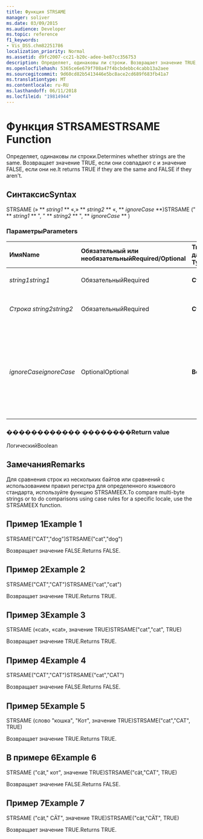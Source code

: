 ```yaml
---
title: Функция STRSAME
manager: soliver
ms.date: 03/09/2015
ms.audience: Developer
ms.topic: reference
f1_keywords:
- Vis_DSS.chm82251786
localization_priority: Normal
ms.assetid: d9fc2007-cc21-b20c-adee-be87cc356753
description: Определяет, одинаковы ли строки. Возвращает значение TRUE, если они совпадают с и значение FALSE, если они не.
ms.openlocfilehash: 5365ce6e679f708a47f4bcbdebbc4cabb13a2aee
ms.sourcegitcommit: 9d60cd82b5413446e5bc8ace2cd689f683fb41a7
ms.translationtype: MT
ms.contentlocale: ru-RU
ms.lasthandoff: 06/11/2018
ms.locfileid: "19814944"
---
```

# <a name="strsame-function"></a><span data-ttu-id="162c6-104">Функция STRSAME</span><span class="sxs-lookup"><span data-stu-id="162c6-104">STRSAME Function</span></span>

<span data-ttu-id="162c6-105">Определяет, одинаковы ли строки.</span><span class="sxs-lookup"><span data-stu-id="162c6-105">Determines whether strings are the same.</span></span> <span data-ttu-id="162c6-106">Возвращает значение TRUE, если они совпадают с и значение FALSE, если они не.</span><span class="sxs-lookup"><span data-stu-id="162c6-106">It returns TRUE if they are the same and FALSE if they aren't.</span></span> 
  
## <a name="syntax"></a><span data-ttu-id="162c6-107">Синтаксис</span><span class="sxs-lookup"><span data-stu-id="162c6-107">Syntax</span></span>

<span data-ttu-id="162c6-108">STRSAME (» ** *string1* ** «,» ** *string2* ** «, ** *ignoreCase* **)</span><span class="sxs-lookup"><span data-stu-id="162c6-108">STRSAME (" ** *string1* ** ", " ** *string2* ** ", ** *ignoreCase* ** )</span></span> 
  
### <a name="parameters"></a><span data-ttu-id="162c6-109">Параметры</span><span class="sxs-lookup"><span data-stu-id="162c6-109">Parameters</span></span>

|<span data-ttu-id="162c6-110">**Имя**</span><span class="sxs-lookup"><span data-stu-id="162c6-110">**Name**</span></span>|<span data-ttu-id="162c6-111">**Обязательный или необязательный**</span><span class="sxs-lookup"><span data-stu-id="162c6-111">**Required/Optional**</span></span>|<span data-ttu-id="162c6-112">**Тип данных**</span><span class="sxs-lookup"><span data-stu-id="162c6-112">**Data Type**</span></span>|<span data-ttu-id="162c6-113">**Описание**</span><span class="sxs-lookup"><span data-stu-id="162c6-113">**Description**</span></span>|
|:-----|:-----|:-----|:-----|
| <span data-ttu-id="162c6-114">_string1_</span><span class="sxs-lookup"><span data-stu-id="162c6-114">_string1_</span></span> <br/> |<span data-ttu-id="162c6-115">Обязательный</span><span class="sxs-lookup"><span data-stu-id="162c6-115">Required</span></span>  <br/> |<span data-ttu-id="162c6-116">**Строка**</span><span class="sxs-lookup"><span data-stu-id="162c6-116">**String**</span></span> <br/> |<span data-ttu-id="162c6-117">Первая строка для сравнения.</span><span class="sxs-lookup"><span data-stu-id="162c6-117">The first string to compare.</span></span>  <br/> |
| <span data-ttu-id="162c6-118">_Строка string2_</span><span class="sxs-lookup"><span data-stu-id="162c6-118">_string2_</span></span> <br/> |<span data-ttu-id="162c6-119">Обязательный</span><span class="sxs-lookup"><span data-stu-id="162c6-119">Required</span></span>  <br/> |<span data-ttu-id="162c6-120">**Строка**</span><span class="sxs-lookup"><span data-stu-id="162c6-120">**String**</span></span> <br/> |<span data-ttu-id="162c6-121">Вторая строка для сравнения.</span><span class="sxs-lookup"><span data-stu-id="162c6-121">The second string to compare.</span></span>  <br/> |
| <span data-ttu-id="162c6-122">_ignoreCase_</span><span class="sxs-lookup"><span data-stu-id="162c6-122">_ignoreCase_</span></span> <br/> |<span data-ttu-id="162c6-123">Optional</span><span class="sxs-lookup"><span data-stu-id="162c6-123">Optional</span></span>  <br/> |<span data-ttu-id="162c6-124">**Boolean**</span><span class="sxs-lookup"><span data-stu-id="162c6-124">**Boolean**</span></span> <br/> |<span data-ttu-id="162c6-125">Значение TRUE, следует ли игнорировать регистр и значение FALSE для сравнения регистр.</span><span class="sxs-lookup"><span data-stu-id="162c6-125">TRUE to ignore the case and FALSE to compare the case.</span></span> <span data-ttu-id="162c6-126">Значение по умолчанию — FALSE.</span><span class="sxs-lookup"><span data-stu-id="162c6-126">The default is FALSE.</span></span>  <br/> |
   
### <a name="return-value"></a><span data-ttu-id="162c6-127">������������ ��������</span><span class="sxs-lookup"><span data-stu-id="162c6-127">Return value</span></span>

<span data-ttu-id="162c6-128">Логический</span><span class="sxs-lookup"><span data-stu-id="162c6-128">Boolean</span></span>
  
## <a name="remarks"></a><span data-ttu-id="162c6-129">Замечания</span><span class="sxs-lookup"><span data-stu-id="162c6-129">Remarks</span></span>

<span data-ttu-id="162c6-130">Для сравнения строк из нескольких байтов или сравнений с использованием правил регистра для определенного языкового стандарта, используйте функцию STRSAMEEX.</span><span class="sxs-lookup"><span data-stu-id="162c6-130">To compare multi-byte strings or to do comparisons using case rules for a specific locale, use the STRSAMEEX function.</span></span>
  
## <a name="example-1"></a><span data-ttu-id="162c6-131">Пример 1</span><span class="sxs-lookup"><span data-stu-id="162c6-131">Example 1</span></span>

<span data-ttu-id="162c6-132">STRSAME("CAT","dog")</span><span class="sxs-lookup"><span data-stu-id="162c6-132">STRSAME("cat","dog")</span></span>
  
<span data-ttu-id="162c6-133">Возвращает значение FALSE.</span><span class="sxs-lookup"><span data-stu-id="162c6-133">Returns FALSE.</span></span>
  
## <a name="example-2"></a><span data-ttu-id="162c6-134">Пример 2</span><span class="sxs-lookup"><span data-stu-id="162c6-134">Example 2</span></span>

<span data-ttu-id="162c6-135">STRSAME("CAT","CAT")</span><span class="sxs-lookup"><span data-stu-id="162c6-135">STRSAME("cat","cat")</span></span>
  
<span data-ttu-id="162c6-136">Возвращает значение TRUE.</span><span class="sxs-lookup"><span data-stu-id="162c6-136">Returns TRUE.</span></span>
  
## <a name="example-3"></a><span data-ttu-id="162c6-137">Пример 3</span><span class="sxs-lookup"><span data-stu-id="162c6-137">Example 3</span></span>

<span data-ttu-id="162c6-138">STRSAME («cat», «cat», значение TRUE)</span><span class="sxs-lookup"><span data-stu-id="162c6-138">STRSAME("cat","cat", TRUE)</span></span>
  
<span data-ttu-id="162c6-139">Возвращает значение TRUE.</span><span class="sxs-lookup"><span data-stu-id="162c6-139">Returns TRUE.</span></span>
  
## <a name="example-4"></a><span data-ttu-id="162c6-140">Пример 4</span><span class="sxs-lookup"><span data-stu-id="162c6-140">Example 4</span></span>

<span data-ttu-id="162c6-141">STRSAME("CAT","CAT")</span><span class="sxs-lookup"><span data-stu-id="162c6-141">STRSAME("cat","CAT")</span></span>
  
<span data-ttu-id="162c6-142">Возвращает значение FALSE.</span><span class="sxs-lookup"><span data-stu-id="162c6-142">Returns FALSE.</span></span>
  
## <a name="example-5"></a><span data-ttu-id="162c6-143">Пример 5</span><span class="sxs-lookup"><span data-stu-id="162c6-143">Example 5</span></span>

<span data-ttu-id="162c6-144">STRSAME (слово "кошка", "Кот", значение TRUE)</span><span class="sxs-lookup"><span data-stu-id="162c6-144">STRSAME("cat","CAT", TRUE)</span></span>
  
<span data-ttu-id="162c6-145">Возвращает значение TRUE.</span><span class="sxs-lookup"><span data-stu-id="162c6-145">Returns TRUE.</span></span>
  
## <a name="example-6"></a><span data-ttu-id="162c6-146">В примере 6</span><span class="sxs-lookup"><span data-stu-id="162c6-146">Example 6</span></span>

<span data-ttu-id="162c6-147">STRSAME ("cät," кот", значение TRUE)</span><span class="sxs-lookup"><span data-stu-id="162c6-147">STRSAME("cät,"CAT", TRUE)</span></span>
  
<span data-ttu-id="162c6-148">Возвращает значение FALSE.</span><span class="sxs-lookup"><span data-stu-id="162c6-148">Returns FALSE.</span></span>
  
## <a name="example-7"></a><span data-ttu-id="162c6-149">Пример 7</span><span class="sxs-lookup"><span data-stu-id="162c6-149">Example 7</span></span>

<span data-ttu-id="162c6-150">STRSAME ("cät," CÄT", значение TRUE)</span><span class="sxs-lookup"><span data-stu-id="162c6-150">STRSAME("cät,"CÄT", TRUE)</span></span>
  
<span data-ttu-id="162c6-151">Возвращает значение TRUE.</span><span class="sxs-lookup"><span data-stu-id="162c6-151">Returns TRUE.</span></span>
  

